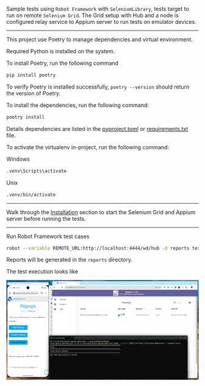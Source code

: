 Sample tests using `Robot Framework` with `SeleniumLibrary`, tests target to run on remote `Selenium Grid`.
The Grid setup with Hub and a node is configured relay service to Appium server to run tests on emulator devices.

---

This project use Poetry to manage dependencies and virtual environment.

Required Python is installed on the system.

To install Poetry, run the following command

```bash
pip install poetry
```

To verify Poetry is installed successfully, `poetry --version` should return the version of Poetry.

To install the dependencies, run the following command:

```bash
poetry install
```

Details dependencies are listed in the [pyproject.toml](pyproject.toml) or [requirements.txt](requirements.txt) file.

To activate the virtualenv in-project, run the following command:

Windows
```bash
.venv\Scripts\activate
```

Unix
```bash
.venv/bin/activate
```

---

Walk through the [Installation](INSTALLATION.md) section to start the Selenium Grid and Appium server before running the tests.

---

Run Robot Framework test cases

```bash
robot --variable REMOTE_URL:http://localhost:4444/wd/hub -d reports tests/.
```

Reports will be generated in the `reports` directory.

The test execution looks like

![img_1.png](docs/img_1.png)